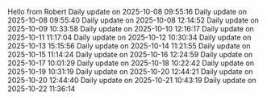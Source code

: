 ﻿Hello from Robert
Daily update on 2025-10-08 09:55:16
Daily update on 2025-10-08 09:55:40
Daily update on 2025-10-08 12:14:52
Daily update on 2025-10-09 10:33:58
Daily update on 2025-10-10 12:16:17
Daily update on 2025-10-11 11:17:04
Daily update on 2025-10-12 10:30:34
Daily update on 2025-10-13 15:15:56
Daily update on 2025-10-14 11:21:55
Daily update on 2025-10-15 11:14:24
Daily update on 2025-10-16 12:24:59
Daily update on 2025-10-17 10:01:29
Daily update on 2025-10-18 10:22:42
Daily update on 2025-10-19 10:31:19
Daily update on 2025-10-20 12:44:21
Daily update on 2025-10-20 12:44:40
Daily update on 2025-10-21 10:43:19
Daily update on 2025-10-22 11:36:14
